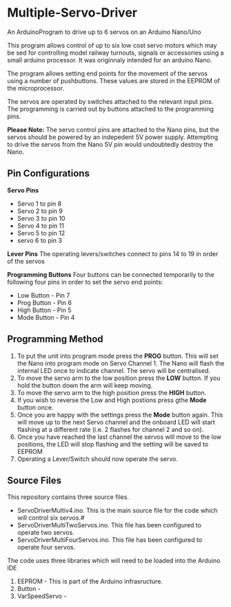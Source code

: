 # Multiple-Servo-Driver

An ArduinoProgram to drive up to 6 servos on an Arduino Nano/Uno

This program allows control of up to six low cost servo motors which may be sed for controlling model railway turnouts, signals or accessories using a small arduino processor.  It was originnaly intended for an arduino Nano.

The program allows setting end points for the movement of the servos using a number of pushbuttons.  These values are stored in the EEPROM of the microprocessor.

The servos are operated by switches attached to the relevant input pins.  The programming is carried out by buttons attached to the programming pins.

**Please Note:**
The servo control pins are attached to the Nano pins, but the servos should be powered by an indepedent 5V power supply.  Attempting to drive the servos from the Nano 5V pin would undoubtedly destroy the Nano.

## Pin Configurations

**Servo Pins**
- Servo 1 to pin 8
- Servo 2 to pin 9
- Servo 3 to pin 10
- Servo 4 to pin 11
- Servo 5 to pin 12
- servo 6 to pin 3

**Lever Pins**
The operating levers/switches connect to pins 14 to 19 in order of the servos

**Programming Buttons**
Four buttons can be connected temporarily to the following four pins in order to set the servo end points:
- Low Button - Pin 7
- Prog Button - Pin 6
- High Button - Pin 5
- Mode Button - Pin 4

## Programming Method
1. To put the unit into program mode press the **PROG** button.  This will set the Nano into program mode on Servo Channel 1.  The Nano will flash the internal LED once to indicate channel.
The servo will be centralised.
2. To move the servo arm to the low position press the **LOW** button. If you hold the button down the arm will keep moving.
3. To move the servo arm to the high position press the **HIGH** button.
4. If you wish to reverse the Low and High postions press gthe **Mode** button once.
5. Once you are happy with the settings press the **Mode** button again.  This will move up to the next Servo channel and the onboard LED will start flashing at a different rate (i.e. 2 flashes for channel 2 and so on).
6. Once you have reached the last channel the servos will move to the low positions, the LED will stop flashing and the setting will be saved to EEPROM
7. Operating a Lever/Switch should now operate the servo.


## Source Files

This repository contains three source files.
- ServoDriverMultiv4.ino.  This is the main source file for the code which will control six servos.#
- ServoDriverMultiTwoServos.ino.  This file has been configured to operate two servos.
- ServoDriverMultiFourServos.ino.  This file has been configured to operate four servos.

The code uses three libraries which will need to be loaded into the Arduino IDE
1. EEPROM - This is part of the Arduino infrasructure.
2. Button - 
3. VarSpeedServo -

